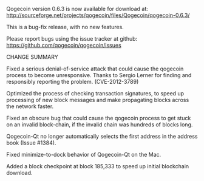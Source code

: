 Qogecoin version 0.6.3 is now available for download at:
  http://sourceforge.net/projects/qogecoin/files/Qogecoin/qogecoin-0.6.3/

This is a bug-fix release, with no new features.

Please report bugs using the issue tracker at github:
  https://github.com/qogecoin/qogecoin/issues

CHANGE SUMMARY

Fixed a serious denial-of-service attack that could cause the
qogecoin process to become unresponsive. Thanks to Sergio Lerner
for finding and responsibly reporting the problem. (CVE-2012-3789)

Optimized the process of checking transaction signatures, to
speed up processing of new block messages and make propagating
blocks across the network faster.

Fixed an obscure bug that could cause the qogecoin process to get
stuck on an invalid block-chain, if the invalid chain was
hundreds of blocks long.

Qogecoin-Qt no longer automatically selects the first address
in the address book (Issue #1384).

Fixed minimize-to-dock behavior of Qogecoin-Qt on the Mac.

Added a block checkpoint at block 185,333 to speed up initial
blockchain download.
